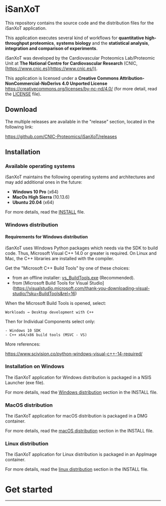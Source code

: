 # iSanXoT

This repository contains the source code and the distribution files for the iSanXoT application.

This application executes several kind of workflows for **quantitative high-throughput proteomics**, **systems biology** and the **statistical analysis**, **integration and comparison of experiments**.

iSanXoT was developed by the Cardiovascular Proteomics Lab/Proteomic Unit at **The National Centre for Cardiovascular Research** (CNIC, [https://www.cnic.es](https://www.cnic.es/)).

This application is licensed under a **Creative Commons Attribution-NonCommercial-NoDerivs 4.0 Unported License**
https://creativecommons.org/licenses/by-nc-nd/4.0/ (for more detail, read the [LICENSE](LICENSE.md) file).


## Download 

The multiple releases are available in the "release" section, located in the following link:

https://github.com/CNIC-Proteomics/iSanXoT/releases


## Installation

### Available operating systems

iSanXoT maintains the following operating systems and architectures and may add additional ones in the future:

+ **Windows 10 Pro** (x64)
+ **MacOs High Sierra** (10.13.6)
+ **Ubuntu 20.04** (x64)

For more details, read the [INSTALL](INSTALL.md) file.

### Windows distribution

#### Requirements for Windows distribution

iSanXoT uses Windows Python packages which needs via the SDK to build code. Thus, Microsoft Visual C++ 14.0 or greater is required. On Linux and Mac, the C++ libraries are installed with the compiler.

Get the "Microsoft C++ Build Tools" by one of these choices:

- from an offline installer: [vs_BuildTools.exe](env/vs_BuildTools.exe) (Recommended).
- from [Microsoft Build Tools for Visual Studio] (https://visualstudio.microsoft.com/thank-you-downloading-visual-studio/?sku=BuildTools&rel=16)

When the Microsoft Build Tools is opened, select:

    Workloads → Desktop development with C++
    
Then for Individual Components select only:

    - Windows 10 SDK
    - C++ x64/x86 build tools (MSVC - VS)

More references:

https://www.scivision.co/python-windows-visual-c++-14-required/

### Installation on Windows

The iSanXoT application for Windows distribution is packaged in a NSIS Launcher (exe file).

For more details, read the [Windows distribution](INSTALL.md#windows-distribution) section in the INSTALL file.

### MacOS distribution

The iSanXoT application for macOS distribution is packaged in a DMG container.

For more details, read the [macOS distribution](INSTALL.md#macos-distribution) section in the INSTALL file.

### Linux distribution

The iSanXoT application for Linux distribution is packaged in an AppImage container.

For more details, read the [linux distribution](INSTALL.md#linux-distribution) section in the INSTALL file.


# Get started

---

<!-- ### [⇐ Previous](README.md) | [Next ⇒](1-environment.md) -->
